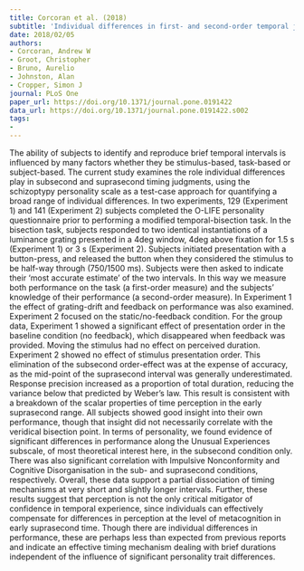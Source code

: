 ```yaml
---
title: Corcoran et al. (2018)
subtitle: 'Individual differences in first- and second-order temporal judgment'
date: 2018/02/05
authors:
- Corcoran, Andrew W
- Groot, Christopher
- Bruno, Aurelio
- Johnston, Alan
- Cropper, Simon J
journal: PLoS One
paper_url: https://doi.org/10.1371/journal.pone.0191422
data_url: https://doi.org/10.1371/journal.pone.0191422.s002
tags:
-
---
```


The ability of subjects to identify and reproduce brief temporal intervals is influenced by many factors whether they be stimulus-based, task-based or subject-based. The current study examines the role individual differences play in subsecond and suprasecond timing judgments, using the schizoptypy personality scale as a test-case approach for quantifying a broad range of individual differences. In two experiments, 129 (Experiment 1) and 141 (Experiment 2) subjects completed the O-LIFE personality questionnaire prior to performing a modified temporal-bisection task. In the bisection task, subjects responded to two identical instantiations of a luminance grating presented in a 4deg window, 4deg above fixation for 1.5 s (Experiment 1) or 3 s (Experiment 2). Subjects initiated presentation with a button-press, and released the button when they considered the stimulus to be half-way through (750/1500 ms). Subjects were then asked to indicate their ‘most accurate estimate’ of the two intervals. In this way we measure both performance on the task (a first-order measure) and the subjects’ knowledge of their performance (a second-order measure). In Experiment 1 the effect of grating-drift and feedback on performance was also examined. Experiment 2 focused on the static/no-feedback condition. For the group data, Experiment 1 showed a significant effect of presentation order in the baseline condition (no feedback), which disappeared when feedback was provided. Moving the stimulus had no effect on perceived duration. Experiment 2 showed no effect of stimulus presentation order. This elimination of the subsecond order-effect was at the expense of accuracy, as the mid-point of the suprasecond interval was generally underestimated. Response precision increased as a proportion of total duration, reducing the variance below that predicted by Weber’s law. This result is consistent with a breakdown of the scalar properties of time perception in the early suprasecond range. All subjects showed good insight into their own performance, though that insight did not necessarily correlate with the veridical bisection point. In terms of personality, we found evidence of significant differences in performance along the Unusual Experiences subscale, of most theoretical interest here, in the subsecond condition only. There was also significant correlation with Impulsive Nonconformity and Cognitive Disorganisation in the sub- and suprasecond conditions, respectively. Overall, these data support a partial dissociation of timing mechanisms at very short and slightly longer intervals. Further, these results suggest that perception is not the only critical mitigator of confidence in temporal experience, since individuals can effectively compensate for differences in perception at the level of metacognition in early suprasecond time. Though there are individual differences in performance, these are perhaps less than expected from previous reports and indicate an effective timing mechanism dealing with brief durations independent of the influence of significant personality trait differences.
